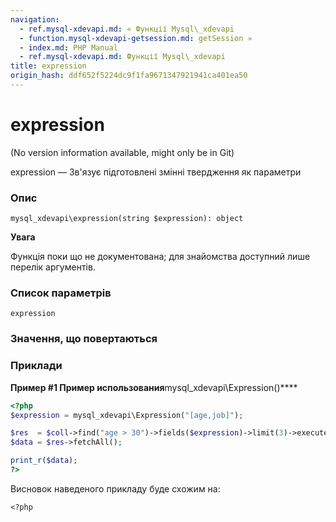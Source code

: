 ```yaml
---
navigation:
  - ref.mysql-xdevapi.md: « Функції Mysql\_xdevapi
  - function.mysql-xdevapi-getsession.md: getSession »
  - index.md: PHP Manual
  - ref.mysql-xdevapi.md: Функції Mysql\_xdevapi
title: expression
origin_hash: ddf652f5224dc9f1fa9671347921941ca401ea50
---
```

# expression

(No version information available, might only be in Git)

expression — Зв'язує підготовлені змінні твердження як параметри

### Опис

```methodsynopsis
mysql_xdevapi\expression(string $expression): object
```

**Увага**

Функція поки що не документована; для знайомства доступний лише перелік аргументів.

### Список параметрів

`expression`

### Значення, що повертаються

### Приклади

**Пример #1 Пример использования**mysql\_xdevapi\\Expression()\*\*\*\*

```php
<?php
$expression = mysql_xdevapi\Expression("[age,job]");

$res  = $coll->find("age > 30")->fields($expression)->limit(3)->execute();
$data = $res->fetchAll();

print_r($data);
?>
```

Висновок наведеного прикладу буде схожим на:

```
<?php
```
